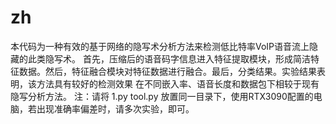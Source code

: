 # zh 
本代码为一种有效的基于网络的隐写术分析方法来检测低比特率VoIP语音流上隐藏的此类隐写术。
首先，压缩后的语音码字信息进入特征提取模块，形成简洁特征数据。然后，特征融合模块对特征数据进行融合。最后，分类结果。实验结果表明，该方法具有较好的检测效果
在不同嵌入率、语音长度和数据包下相较于现有隐写分析方法。
注：请将 1.py tool.py 放置同一目录下，使用RTX3090配置的电脑，若出现准确率偏差时，请多次实验，即可。
